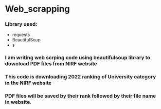 # Web_scrapping
### Library used: 
* requests
* BeautifulSoup
* s
### I am writing web scrping code using beautifulsoup library to download PDF files from NIRF website.
### This code is downloading 2022 ranking of University category in the NIRF website
### PDF files will be saved by their rank followed by their file name in website.
